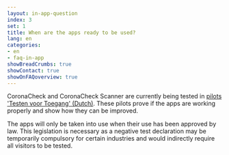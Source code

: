 ```yaml
---
layout: in-app-question
index: 3
set: 1
title: When are the apps ready to be used? 
lang: en
categories:
- en
- faq-in-app
showBreadCrumbs: true
showContact: true
showOnFAQoverview: true
---
```

CoronaCheck and CoronaCheck Scanner are currently being tested in <a href='https://www.rijksoverheid.nl/onderwerpen/coronavirus-covid-19/algemene-coronaregels/cijfers-en-onderzoeken-over-het-coronavirus/pilot-toegangsbewijzen' target='_blank' hreflang="nl" rel='noopener noreferrer'>pilots 'Testen voor Toegang' (Dutch)</a>. These pilots prove if the apps are working properly and show how they can be improved.
 
The apps will only be taken into use when their use has been approved by law. This legislation is necessary as a negative test declaration may be temporarily compulsory for certain industries and would indirectly require all visitors to be tested.
